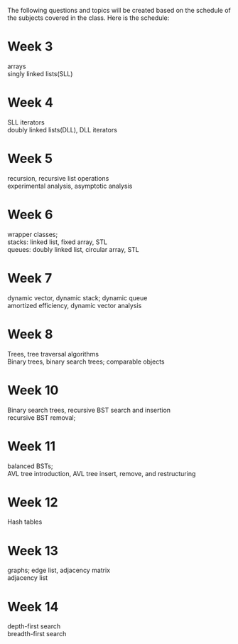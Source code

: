 The following questions and topics will be created based on the schedule of the subjects covered in the class. Here is the schedule:

# Week 3
arrays  
singly linked lists(SLL)

# Week 4
SLL iterators  
doubly linked lists(DLL), DLL iterators

# Week 5
recursion, recursive list operations  
experimental analysis, asymptotic analysis

# Week 6
wrapper classes;  
stacks: linked list, fixed array, STL  
queues: doubly linked list, circular array, STL

# Week 7
dynamic vector, dynamic stack; dynamic queue  
amortized efficiency, dynamic vector analysis

# Week 8
Trees, tree traversal algorithms  
Binary trees, binary search trees; comparable objects

# Week 10
Binary search trees, recursive BST search and insertion  
recursive BST removal;

# Week 11
balanced BSTs;   
AVL tree introduction, AVL tree insert, remove, and restructuring

# Week 12
Hash tables

# Week 13
graphs; edge list, adjacency matrix  
adjacency list

# Week 14
depth-first search  
breadth-first search
